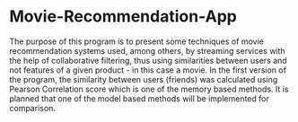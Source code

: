 # Movie-Recommendation-App

The purpose of this program is to present some techniques of movie recommendation systems used, among others, by streaming services with the help of collaborative filtering, thus using similarities between users and not features of a given product - in this case a movie.
In the first version of the program, the similarity between users (friends) was calculated using Pearson Correlation score which is one of the memory based methods. It is planned that one of the model based methods will be implemented for comparison.
